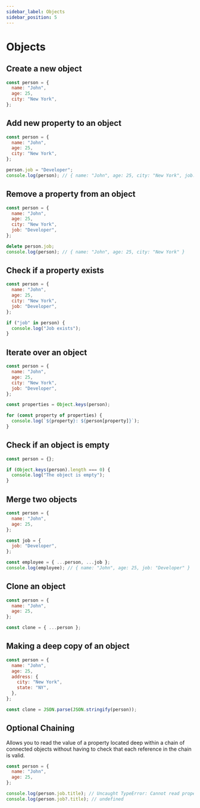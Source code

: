 ```yaml
---
sidebar_label: Objects
sidebar_position: 5
---
```


# Objects

## Create a new object

```js
const person = {
  name: "John",
  age: 25,
  city: "New York",
};
```

## Add new property to an object

```js
const person = {
  name: "John",
  age: 25,
  city: "New York",
};

person.job = "Developer";
console.log(person); // { name: "John", age: 25, city: "New York", job: "Developer" }
```

## Remove a property from an object

```js
const person = {
  name: "John",
  age: 25,
  city: "New York",
  job: "Developer",
};

delete person.job;
console.log(person); // { name: "John", age: 25, city: "New York" }
```

## Check if a property exists

```js
const person = {
  name: "John",
  age: 25,
  city: "New York",
  job: "Developer",
};

if ("job" in person) {
  console.log("Job exists");
}
```

## Iterate over an object

```js
const person = {
  name: "John",
  age: 25,
  city: "New York",
  job: "Developer",
};

const properties = Object.keys(person);

for (const property of properties) {
  console.log(`${property}: ${person[property]}`);
}
```

## Check if an object is empty

```js
const person = {};

if (Object.keys(person).length === 0) {
  console.log("The object is empty");
}
```

## Merge two objects

```js
const person = {
  name: "John",
  age: 25,
};

const job = {
  job: "Developer",
};

const employee = { ...person, ...job };
console.log(employee); // { name: "John", age: 25, job: "Developer" }
```

## Clone an object

```js
const person = {
  name: "John",
  age: 25,
};

const clone = { ...person };
```

## Making a deep copy of an object

```js
const person = {
  name: "John",
  age: 25,
  address: {
    city: "New York",
    state: "NY",
  },
};

const clone = JSON.parse(JSON.stringify(person));
```

## Optional Chaining

Allows you to read the value of a property located deep within a chain of connected objects without having to check that each reference in the chain is valid.

```js
const person = {
  name: "John",
  age: 25,
};

console.log(person.job.title); // Uncaught TypeError: Cannot read property 'title' of undefined
console.log(person.job?.title); // undefined
```
